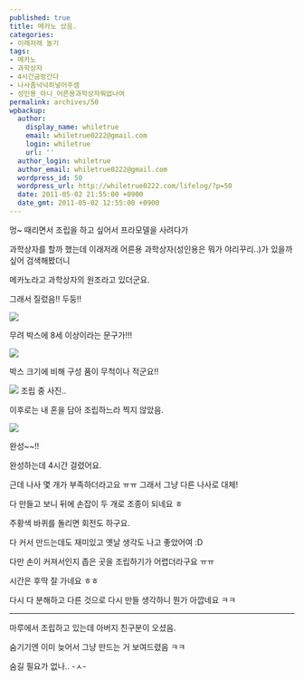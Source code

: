 ```yaml
---
published: true
title: 메카노 샀음.
categories:
- 이래저래 놀기
tags:
- 메카노
- 과학상자
- 4시간금방간다
- 나사좀넉넉히넣어주셈
- 성인용_아니_어른용과학상자뭐없나여
permalink: archives/50
wpbackup:
  author:
    display_name: whiletrue
    email: whiletrue0222@gmail.com
    login: whiletrue
    url: ''
  author_login: whiletrue
  author_email: whiletrue0222@gmail.com
  wordpress_id: 50
  wordpress_url: http://whiletrue0222.com/lifelog/?p=50
  date: 2011-05-02 21:55:00 +0900
  date_gmt: 2011-05-02 12:55:00 +0900
---
```


멍~ 때리면서 조립을 하고 싶어서 프라모델을 사려다가

과학상자를 할까 했는데 이래저래 어른용 과학상자(성인용은 뭐가 야리꾸리..)가 있을까 싶어 검색해봤더니

메카노라고 과학상자의 원조라고 있더군요.



그래서 질렀음!! 두둥!!



![](https://lh4.googleusercontent.com/-t8D1OUKohVM/TwGb6_FLLXI/AAAAAAAACQQ/zhougeP7QA8/s800/e0070413_4dbeaaa0e92e1.jpg)

무려 박스에 8세 이상이라는 문구가!!!



![](https://lh5.googleusercontent.com/-gZJpRwWpBSA/TwGbxl2Fb3I/AAAAAAAACQQ/ZCqVzyUfo_w/s800/e0070413_4dbeab0c26f67.jpg)

박스 크기에 비해 구성 품이 무척이나 적군요!!



![](https://lh6.googleusercontent.com/-bKdxj3_ylAg/TwGbwdrbeGI/AAAAAAAACQQ/Kdwl1LzqDmA/s720/e0070413_4dbeab1646f49.jpg)
조립 중 사진..

이후로는 내 혼을 담아 조립하느라 찍지 않았음.



![](https://lh5.googleusercontent.com/-3KKtZxgPKJE/TwGbvhxBxUI/AAAAAAAACQQ/uytGEAJ7zgY/s720/e0070413_4dbeab1a87441.jpg)

완성~~!!



완성하는데 4시간 걸렸어요.

근데 나사 몇 개가 부족하더라고요 ㅠㅠ 그래서 그냥 다른 나사로 대체!

다 만들고 보니 뒤에 손잡이 두 개로 조종이 되네요 ㅎ

주황색 바퀴를 돌리면 회전도 하구요.

다 커서 만드는데도 재미있고 옛날 생각도 나고 좋았어여 :D

다만 손이 커져서인지 좁은 곳을 조립하기가 어렵더라구요 ㅠㅠ

시간은 후딱 잘 가네요 ㅎㅎ



다시 다 분해하고 다른 것으로 다시 만들 생각하니 뭔가 아깝네요 ㅋㅋ



---

마루에서 조립하고 있는데 아버지 친구분이 오셨음.

숨기기엔 이미 늦어서 그냥 만드는 거 보여드렸음 ㅋㅋ

숨길 필요가 없나.. -ㅅ-
